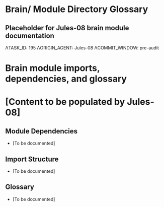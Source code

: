 # Brain/ Module Directory Glossary

## Placeholder for Jules-08 brain module documentation

ΛTASK_ID: 195
ΛORIGIN_AGENT: Jules-08
ΛCOMMIT_WINDOW: pre-audit

# Brain module imports, dependencies, and glossary
# [Content to be populated by Jules-08]

## Module Dependencies
- [To be documented]

## Import Structure  
- [To be documented]

## Glossary
- [To be documented]
